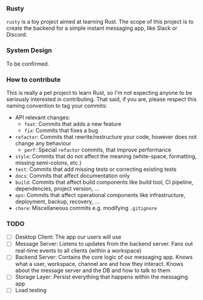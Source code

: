 ### Rusty 

`rusty` is a toy project aimed at learning Rust. The scope of this project is to create the backend for a simple instant messaging app, like Slack or Discord.

### System Design

To be confirmed.

### How to contribute

This is really a pet project to learn Rust, so I'm not expecting anyone to be seriously interested in contributing. That said, if you are, please respect this naming convention to tag your commits:

* API relevant changes:
    * `feat`: Commits that adds a new feature
    * `fix`: Commits that fixes a bug
* `refactor`: Commits that rewrite/restructure your code, however does not change any behaviour
    * `perf`: Special `refactor` commits, that improve performance
* `style`: Commits that do not affect the meaning (white-space, formatting, missing semi-colons, etc.)
* `test`: Commits that add missing tests or correcting existing tests
* `docs`: Commits that affect documentation only
* `build`: Commits that affect build components like build tool, CI pipeline, dependencies, project version, ...
* `ops`: Commits that affect operational components like infrastructure, deployment, backup, recovery, ...
* `chore`: Miscellaneous commits e.g. modifying `.gitignore`

### TODO

- [ ] Desktop Client: The app our users will use 
- [ ] Message Server: Listens to updates from the backend server. Fans out real-time events to all clients (within a workspace)
- [ ] Backend Server: Contains the core logic of our messaging app. Knows what a user, workspace, channel are and how they interact. Knows about the message server and the DB and how to talk to them
- [ ] Storage Layer: Persist everything that happens within the messaging app
- [ ] Load testing
